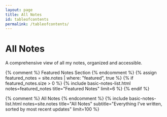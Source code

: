 ```yaml
---
layout: page
title: All Notes
id: tableofcontents
permalink: /tableofcontents/
---
```


# All Notes

A comprehensive view of all my notes, organized and accessible.

{% comment %} Featured Notes Section {% endcomment %}
{% assign featured_notes = site.notes | where: "featured", true %}
{% if featured_notes.size > 0 %}
  {% include basic-notes-list.html 
     notes=featured_notes 
     title="Featured Notes" 
     limit=6 %}
{% endif %}

{% comment %} All Notes {% endcomment %}
{% include basic-notes-list.html 
   notes=site.notes 
   title="All Notes" 
   subtitle="Everything I've written, sorted by most recent updates"
   limit=100 %}
